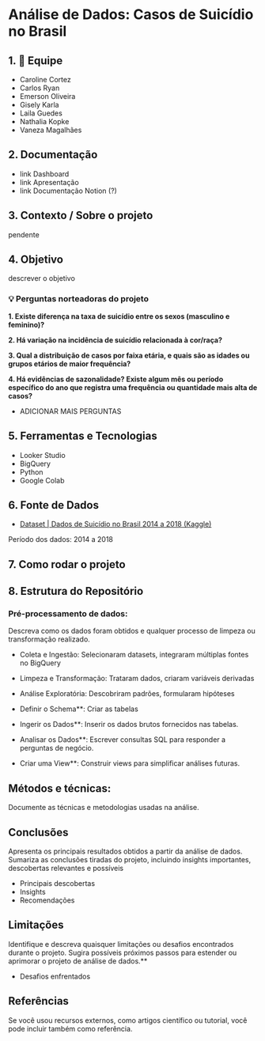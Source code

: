 # Análise de Dados: Casos de Suicídio no Brasil 

## 1. 👥 Equipe
* Caroline Cortez
* Carlos Ryan
* Emerson Oliveira
* Gisely Karla
* Laila Guedes
* Nathalia Kopke
* Vaneza Magalhães

## 2. Documentação
* link Dashboard
* link Apresentação
* link Documentação Notion (?)

## 3. Contexto / Sobre o projeto
pendente

## 4. Objetivo
descrever o objetivo

### 💡 Perguntas norteadoras do projeto
**1. Existe diferença na taxa de suicídio entre os sexos (masculino e feminino)?**

**2. Há variação na incidência de suicídio relacionada à cor/raça?**

**3. Qual a distribuição de casos por faixa etária, e quais são as idades ou grupos etários de maior frequência?**

**4. Há evidências de sazonalidade? Existe algum mês ou período específico do ano que registra uma frequência ou quantidade mais alta de casos?**

* ADICIONAR MAIS PERGUNTAS

## 5. Ferramentas e Tecnologias
* Looker Studio
* BigQuery
* Python
* Google Colab

## 6. Fonte de Dados
* [Dataset | Dados de Suicídio no Brasil 2014 a 2018 (Kaggle)](https://www.kaggle.com/datasets/psicodata/dados-de-suicdio-no-brasil-2014-a-2018/data)
  
Período dos dados: 2014 a 2018

## 7. Como rodar o projeto

## 8. Estrutura do Repositório

### Pré-processamento de dados:
Descreva como os dados foram obtidos e qualquer processo de limpeza ou transformação realizado.
* Coleta e Ingestão: Selecionaram datasets, integraram múltiplas fontes no BigQuery
* Limpeza e Transformação: Trataram dados, criaram variáveis derivadas
* Análise Exploratória: Descobriram padrões, formularam hipóteses

* Definir o Schema**: Criar as tabelas 
* Ingerir os Dados**: Inserir os dados brutos fornecidos nas tabelas.
* Analisar os Dados**: Escrever consultas SQL para responder a perguntas de negócio.
* Criar uma View**: Construir views para simplificar análises futuras.

## Métodos e técnicas:
Documente as técnicas e metodologias usadas na análise.

## Conclusões 
Apresenta os principais resultados obtidos a partir da análise de dados. Sumariza as conclusões tiradas do projeto, incluindo insights importantes, descobertas relevantes e possíveis 
* Principais descobertas
* Insights
* Recomendações
  
## Limitações 
Identifique e descreva quaisquer limitações ou desafios encontrados durante o projeto. Sugira possíveis próximos passos para estender ou aprimorar o projeto de análise de dados.**
* Desafios enfrentados
  
## Referências
Se você usou recursos externos, como artigos científico ou tutorial, você pode incluir também como referência.
